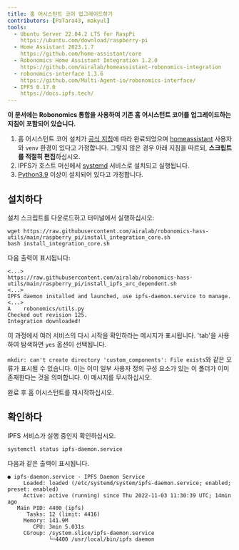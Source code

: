 ```yaml
---
title: 홈 어시스턴트 코어 업그레이드하기
contributors: [PaTara43, makyul]
tools:   
  - Ubuntu Server 22.04.2 LTS for RaspPi
    https://ubuntu.com/download/raspberry-pi
  - Home Assistant 2023.1.7
    https://github.com/home-assistant/core
  - Robonomics Home Assistant Integration 1.2.0
    https://github.com/airalab/homeassistant-robonomics-integration
  - robonomics-interface 1.3.6
    https://github.com/Multi-Agent-io/robonomics-interface/
  - IPFS 0.17.0
    https://docs.ipfs.tech/
---
```


**이 문서에는 Robonomics 통합을 사용하여 기존 홈 어시스턴트 코어를 업그레이드하는 지침이 포함되어 있습니다.**

<robo-wiki-picture src="home-assistant/ha_core.png" />

<robo-wiki-note type="warning" title="DISCLAIMER">

  1. 홈 어시스턴트 코어 설치가 [공식 지침](https://www.home-assistant.io/installation/raspberrypi#install-home-assistant-core)에 따라 완료되었으며 <u>homeassistant</u> 사용자와 `venv` 환경이 있다고 가정합니다. 그렇지 않은 경우 아래 지침을 따르되, **스크립트를 적절히 편집**하십시오.
  2. IPFS가 호스트 머신에서 <u>systemd</u> 서비스로 설치되고 실행됩니다.
  3. [Python3.9](https://www.python.org/downloads/) 이상이 설치되어 있다고 가정합니다.

</robo-wiki-note>

## 설치하다

설치 스크립트를 다운로드하고 터미널에서 실행하십시오:

<code-helper additionalLine="rasppi_username@rasppi_hostname">

  
```shell
wget https://raw.githubusercontent.com/airalab/robonomics-hass-utils/main/raspberry_pi/install_integration_core.sh
bash install_integration_core.sh
```

</code-helper>

다음 출력이 표시됩니다:

<code-helper additionalLine="rasppi_username@rasppi_hostname">


```shell
<...>
https://raw.githubusercontent.com/airalab/robonomics-hass-utils/main/raspberry_pi/install_ipfs_arc_dependent.sh
<...>
IPFS daemon installed and launched, use ipfs-daemon.service to manage.
<...>
A    robonomics/utils.py
Checked out revision 125.
Integration downloaded!
```

</code-helper>

이 과정에서 여러 서비스의 다시 시작을 확인하라는 메시지가 표시됩니다. 'tab'을 사용하여 탐색하면 `yes` 옵션이 선택됩니다.
  
<robo-wiki-note type="note" title="Error: `custom_components` exists">

  `mkdir: can't create directory 'custom_components': File exists`와 같은 오류가 표시될 수 있습니다. 이는 이미 일부 사용자 정의 구성 요소가 있는 이 폴더가 이미 존재한다는 것을 의미합니다. 이 메시지를 무시하십시오.

</robo-wiki-note>
  
완료 후 홈 어시스턴트를 재시작하십시오.

## 확인하다

IPFS 서비스가 실행 중인지 확인하십시오.

<code-helper additionalLine="rasppi_username@rasppi_hostname">

```shell
systemctl status ipfs-daemon.service 
```

</code-helper>

다음과 같은 출력이 표시됩니다.

<code-helper additionalLine="rasppi_username@rasppi_hostname">

```
● ipfs-daemon.service - IPFS Daemon Service
     Loaded: loaded (/etc/systemd/system/ipfs-daemon.service; enabled; preset: enabled)
     Active: active (running) since Thu 2022-11-03 11:30:39 UTC; 14min ago
   Main PID: 4400 (ipfs)
      Tasks: 12 (limit: 4416)
     Memory: 141.9M
        CPU: 3min 5.031s
     CGroup: /system.slice/ipfs-daemon.service
             └─4400 /usr/local/bin/ipfs daemon
```

</code-helper>
